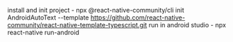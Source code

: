 install and init project  - npx @react-native-community/cli init AndroidAutoText --template https://github.com/react-native-community/react-native-template-typescript.git
run in android  studio - npx react-native run-android 
